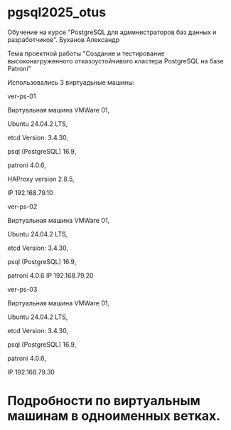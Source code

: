 # pgsql2025_otus
Обучение на курсе "PostgreSQL для администраторов баз данных и разработчиков". Буханов Александр

Тема проектной работы "Создание и тестирование высоконагруженного отказоустойчивого кластера PostgreSQL на базе Patroni"


Использовались 3 виртуадьные машины:

ver-ps-01

Виртуальная машина VMWare 01, 

Ubuntu 24.04.2 LTS, 

etcd Version: 3.4.30, 

psql (PostgreSQL) 16.9, 

patroni 4.0.6, 

HAProxy version 2.8.5, 

IP 192.168.79.10



ver-ps-02

Виртуальная машина VMWare 01,

Ubuntu 24.04.2 LTS,

etcd Version: 3.4.30,

psql (PostgreSQL) 16.9,

patroni 4.0.6  IP 192.168.79.20



ver-ps-03

Виртуальная машина VMWare 01,

Ubuntu 24.04.2 LTS,

etcd Version: 3.4.30,

psql (PostgreSQL) 16.9,

patroni 4.0.6,

IP 192.168.79.30

# Подробности по виртуальным машинам в одноименных ветках.

